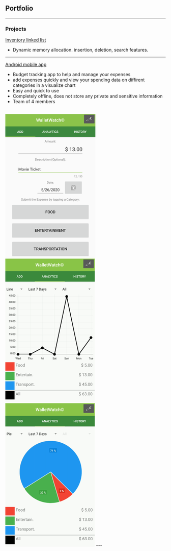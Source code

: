 ## Portfolio

---

### Projects 

[Inventory linked list](https://github.com/jasond299/Inventory_LinkedList)
- Dynamic memory allocation. insertion, deletion, search features.

---

[Android mobile app](https://github.com/thedavidang/CSC4151)
- Budget tracking app to help and manage your expenses
- add expenses quickly and view your spending data on diffirent categories in a visualize chart 
- Easy and quick to use
- Completely offline, does not store any private and sensitive information
- Team of 4 members
<br>
<img src="images/tab1.png">
<img src="images/tab2a.png">
<img src="images/tab2b.png">
---






